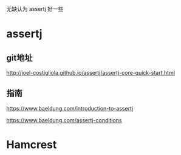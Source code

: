 
无缺认为 assertj 好一些

# assertj

## git地址

http://joel-costigliola.github.io/assertj/assertj-core-quick-start.html

## 指南

https://www.baeldung.com/introduction-to-assertj

https://www.baeldung.com/assertj-conditions


# Hamcrest
